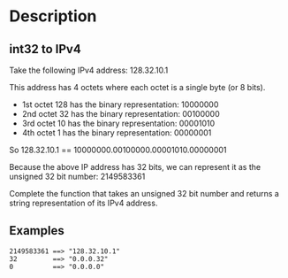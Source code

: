 # Description 

## int32 to IPv4

Take the following IPv4 address: 128.32.10.1

This address has 4 octets where each octet is a single byte (or 8 bits).

- 1st octet 128 has the binary representation: 10000000
- 2nd octet 32 has the binary representation: 00100000
- 3rd octet 10 has the binary representation: 00001010
- 4th octet 1 has the binary representation: 00000001

So 128.32.10.1 == 10000000.00100000.00001010.00000001

Because the above IP address has 32 bits, we can represent it as the unsigned 32 bit number: 2149583361

Complete the function that takes an unsigned 32 bit number and returns a string representation of its IPv4 address.


## Examples
```
2149583361 ==> "128.32.10.1"
32         ==> "0.0.0.32"
0          ==> "0.0.0.0"
```
